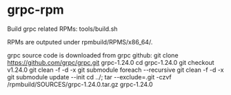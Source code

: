 # grpc-rpm
Build grpc related RPMs:
  tools/build.sh

RPMs are outputed under rpmbuild/RPMS/x86_64/.

grpc source code is downloaded from grpc github:
  git clone https://github.com/grpc/grpc.git grpc-1.24.0
  cd grpc-1.24.0
  git checkout v1.24.0
  git clean -f -d -x
  git submodule foreach --recursive git clean -f -d -x
  git submodule update --init
  cd ../; tar --exclude=.git -czvf /rpmbuild/SOURCES/grpc-1.24.0.tar.gz grpc-1.24.0
